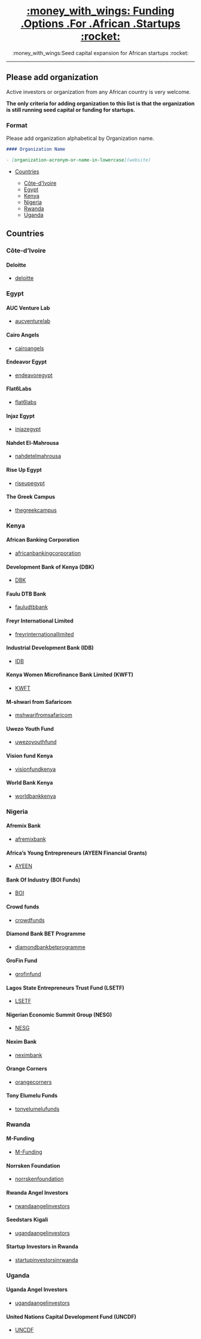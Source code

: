 #

<h1 align="center">
  <a href="https://github.com/AnayoOleru/Funding-options-for-African-startups">
    :money_with_wings: Funding .Options .For .African .Startups :rocket:
  </a>
</h1>
<p align="center">:money_with_wings:Seed capital expansion for African startups :rocket:</p>

---

## Please add organization

Active investors or organization from any African country is very welcome.

**The only criteria for adding organization to this list is that the organization is still running seed capital or funding for startups.**

### Format

Please add organization alphabetical by Organization name.

```md
#### Organization Name

- [organization-acronym-or-name-in-lowercase](website)
```






- [Countries](#countries)

  - [Côte-d’Ivoire](#côted’ivoire)
  - [Egypt](#egypt)
  - [Kenya](#kenya)
  - [Nigeria](#nigeria)
  - [Rwanda](#rwanda)
  - [Uganda](#uganda)





## Countries

<!-- Côte-d’Ivoire below -->
### Côte-d’Ivoire 

#### Deloitte

- [deloitte](https://www2.deloitte.com/za/en/pages/deloitte-africa/articles/invest-in-cote-divoire.html#)



<!-- Egypt below-->

### Egypt

#### AUC Venture Lab

- [aucventurelab](https://business.aucegypt.edu/centers/vlab)

#### Cairo Angels

- [cairoangels](http://cairoangels.com/)

#### Endeavor Egypt

- [endeavoregypt](http://endeavoreg.org/)

#### Flat6Labs

- [flat6labs](https://www.flat6labs.com/)

#### Injaz Egypt

- [injazegypt](http://injaz-egypt.org/)

#### Nahdet El-Mahrousa

- [nahdetelmahrousa](http://nahdetelmahrousa.org/our-events)

#### Rise Up Egypt

- [riseupegypt](https://riseup.co/)

#### The Greek Campus

- [thegreekcampus](https://thegreekcampus.com/)

<!-- Kenya below -->

### Kenya

#### African Banking Corporation

- [africanbankingcorporation](http://www.abcthebank.com/)

#### Development Bank of Kenya (DBK)

- [DBK](https://www.devbank.com/)

#### Faulu DTB Bank

- [fauludtbbank](https://www.faulukenya.com/)

#### Freyr International Limited

- [freyrinternationallimited](https://www.freyrsolutions.com/)

#### Industrial Development Bank (IDB)

- [IDB](https://www.iadb.org/en/about-us/industrial-development%2C6212.html)

#### Kenya Women Microfinance Bank Limited (KWFT)

- [KWFT](https://www.kwftbank.com/)

#### M-shwari from Safaricom

- [mshwarifromsafaricom](https://www.safaricom.co.ke/personal/m-pesa/do-more-with-m-pesa/loans-and-savings)

#### Uwezo Youth Fund

- [uwezoyouthfund](http://www.uwezo.go.ke/)

#### Vision fund Kenya

- [visionfundkenya](https://visionfundkenya.co.ke/)

#### World Bank Kenya

- [worldbankkenya](https://www.worldbank.org/en/country/kenya)


<!-- Nigeria below -->

### Nigeria

#### Afremix Bank

- [afremixbank](https://www.afreximbank.com/)

#### Africa’s Young Entrepreneurs (AYEEN Financial Grants)

- [AYEEN](https://ayeonline.org/)

#### Bank Of Industry (BOI Funds)

- [BOI](https://www.boi.ng/)

#### Crowd funds

- [crowdfunds](https://www.crowdfunding.com/)

#### Diamond Bank BET Programme

- [diamondbankbetprogramme](http://diamondbankbet6.com/)

#### GroFin Fund

- [grofinfund](http://www.grofin.com/)

#### Lagos State Entrepreneurs Trust Fund (LSETF)

- [LSETF](https://lsetf.ng/)

#### Nigerian Economic Summit Group (NESG)

- [NESG](https://www.nesgroup.org/)

#### Nexim Bank

- [neximbank](https://neximbank.com.ng/)

#### Orange Corners

- [orangecorners](https://www.orangecorners.com/nigeria/)

#### Tony Elumelu Funds

- [tonyelumelufunds](https://www.tonyelumelufoundation.org/)


<!-- Rwanda below -->

### Rwanda

#### M-Funding

- [M-Funding](https://m-funding.com/)

#### Norrsken Foundation

- [norrskenfoundation](https://www.norrskenfoundation.org/)

#### Rwanda Angel Investors

- [rwandaangelinvestors](https://angel.co/rwanda/investors)

#### Seedstars Kigali

- [ugandaangelinvestors](https://www.seedstarsworld.com/event/seedstars-kigali/)

#### Startup Investors in Rwanda

- [startupinvestorsinrwanda](https://www.smergers.com/investors/startup-investors-in-rwanda/s0/c649/t0/m0/?cs=144#)



<!-- Uganda below -->

### Uganda

#### Uganda Angel Investors

- [ugandaangelinvestors](https://angel.co/uganda/investors)

#### United Nations Capital Development Fund (UNCDF)

- [UNCDF](https://www.uncdf.org/)

